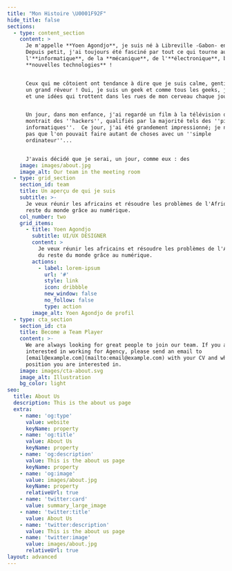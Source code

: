```yaml
---
title: "Mon Histoire \U0001F92F"
hide_title: false
sections:
  - type: content_section
    content: >
      Je m'appelle **Yoen Agondjo**, je suis né à Libreville -Gabon- en 1998.
      Depuis petit, j'ai toujours été fasciné par tout ce qui tourne autour de
      l'**informatique**, de la **mécanique**, de l'**électronique**, bref, des
      **nouvelles technologies** !


      Ceux qui me côtoient ont tendance à dire que je suis calme, gentil, fou et
      un grand rêveur ! Oui, je suis un geek et comme tous les geeks, j'ai mille
      et une idées qui trottent dans les rues de mon cerveau chaque jour. 


      Un jour, dans mon enfance, j'ai regardé un film à la télévision qui
      montrait des ''hackers'', qualifiés par la majorité tels des ''pirates
      informatiques''.  Ce jour, j'ai été grandement impressionné; je ne savais
      pas que l'on pouvait faire autant de choses avec un ''simple
      ordinateur''...


      J'avais décidé que je serai, un jour, comme eux : des  
    image: images/about.jpg
    image_alt: Our team in the meeting room
  - type: grid_section
    section_id: team
    title: Un aperçu de qui je suis
    subtitle: >-
      Je veux réunir les africains et résoudre les problèmes de l'Afrique et du
      reste du monde grâce au numérique.
    col_number: two
    grid_items:
      - title: Yoen Agondjo
        subtitle: UI/UX DESIGNER
        content: >
          Je veux réunir les africains et résoudre les problèmes de l'Afrique et
          du reste du monde grâce au numérique.
        actions:
          - label: lorem-ipsum
            url: '#'
            style: link
            icon: dribbble
            new_window: false
            no_follow: false
            type: action
        image_alt: Yoen Agondjo de profil
  - type: cta_section
    section_id: cta
    title: Become a Team Player
    content: >-
      We are always looking for great people to join our team. If you are
      interested in working for Agency, please send an email to
      [email@example.com](mailto:email@example.com) with your CV and which
      position you are interested in.
    image: images/cta-about.svg
    image_alt: Illustration
    bg_color: light
seo:
  title: About Us
  description: This is the about us page
  extra:
    - name: 'og:type'
      value: website
      keyName: property
    - name: 'og:title'
      value: About Us
      keyName: property
    - name: 'og:description'
      value: This is the about us page
      keyName: property
    - name: 'og:image'
      value: images/about.jpg
      keyName: property
      relativeUrl: true
    - name: 'twitter:card'
      value: summary_large_image
    - name: 'twitter:title'
      value: About Us
    - name: 'twitter:description'
      value: This is the about us page
    - name: 'twitter:image'
      value: images/about.jpg
      relativeUrl: true
layout: advanced
---
```

